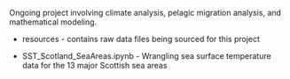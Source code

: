 Ongoing project involving climate analysis, pelagic migration analysis, and mathematical modeling.

- resources - 
contains raw data files being sourced for this project

- SST_Scotland_SeaAreas.ipynb -
Wrangling sea surface temperature data for the 13 major Scottish sea areas
